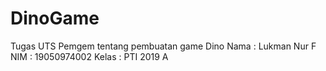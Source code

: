 # DinoGame
Tugas UTS Pemgem tentang pembuatan game Dino 
Nama : Lukman Nur F
NIM  : 19050974002
Kelas : PTI 2019 A
